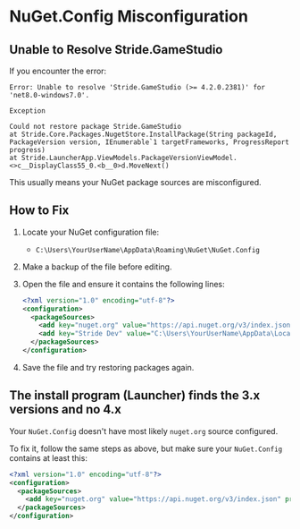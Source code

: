 # NuGet.Config Misconfiguration

## Unable to Resolve Stride.GameStudio

If you encounter the error:

```
Error: Unable to resolve 'Stride.GameStudio (>= 4.2.0.2381)' for 'net8.0-windows7.0'.

Exception

Could not restore package Stride.GameStudio
at Stride.Core.Packages.NugetStore.InstallPackage(String packageId, PackageVersion version, IEnumerable`1 targetFrameworks, ProgressReport progress)
at Stride.LauncherApp.ViewModels.PackageVersionViewModel.<>c__DisplayClass55_0.<b__0>d.MoveNext()
```

This usually means your NuGet package sources are misconfigured.

## How to Fix

1. Locate your NuGet configuration file:
   - `C:\Users\YourUserName\AppData\Roaming\NuGet\NuGet.Config`
2. Make a backup of the file before editing.
3. Open the file and ensure it contains the following lines:

    ```xml
    <?xml version="1.0" encoding="utf-8"?>
    <configuration>
      <packageSources>
        <add key="nuget.org" value="https://api.nuget.org/v3/index.json" protocolVersion="3" />
        <add key="Stride Dev" value="C:\Users\YourUserName\AppData\Local\Stride\NugetDev" />
      </packageSources>
    </configuration>
    ```

4. Save the file and try restoring packages again.

## The install program (Launcher) finds the 3.x versions and no 4.x

Your `NuGet.Config` doesn't have most likely `nuget.org` source configured.

To fix it, follow the same steps as above, but make sure your `NuGet.Config` contains at least this:
    
```xml
<?xml version="1.0" encoding="utf-8"?>
<configuration>
  <packageSources>
    <add key="nuget.org" value="https://api.nuget.org/v3/index.json" protocolVersion="3" />
  </packageSources>
</configuration>
```
